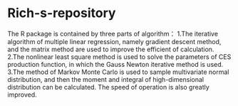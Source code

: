 # Rich-s-repository
The R package is contained by three parts of algorithm：
1.The iterative algorithm of multiple linear regression, namely gradient descent method, and the matrix method are used to improve the efficient of calculation.
2.The nonlinear least square method is used to solve the parameters of CES production function, in which the Gauss Newton iterative method is used.
3.The method of Markov Monte Carlo is used to sample multivariate normal distribution, and then the moment and integral of high-dimensional distribution can be calculated. The speed of operation is also greatly improved.
